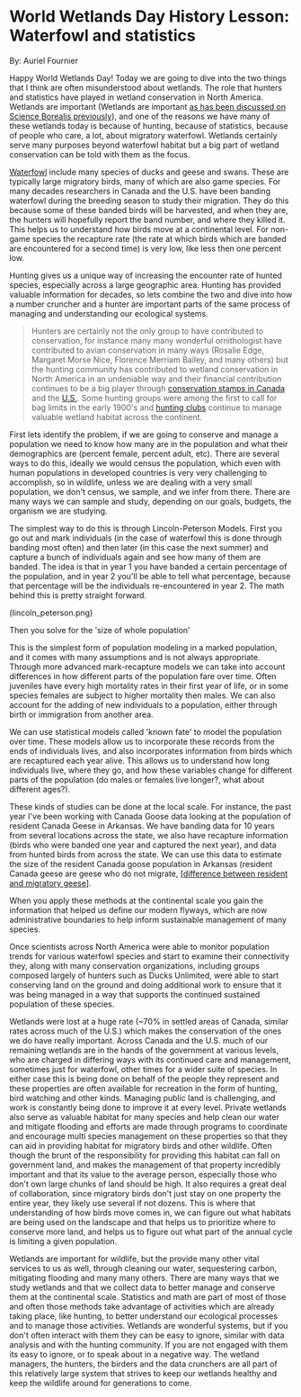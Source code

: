 # World Wetlands Day History Lesson: Waterfowl and statistics

By: Auriel Fournier

Happy World Wetlands Day! Today we are going to dive into the two things that I think are often misunderstood about wetlands. The role that hunters and statistics have played in wetland conservation in North America. Wetlands are important (Wetlands are important [as has been discussed on Science Borealis previously](http://blog.scienceborealis.ca/celebrate-world-wetlands-day/)), and one of the reasons we have many of these wetlands today is because of hunting, because of statistics, because of people who care, a lot, about migratory waterfowl. Wetlands certainly serve many purposes beyond waterfowl habitat but a big part of wetland conservation can be told with them as the focus. 

[Waterfowl](http://www.ducks.org/hunting/waterfowl-id) include many species of ducks and geese and swans. These are typically large migratory birds, many of which are also game species. For many decades researchers in Canada and the U.S. have been banding waterfowl during the breeding season to study their migration. They do this because some of these banded birds will be harvested, and when they are, the hunters will hopefully report the band number, and where they killed it. This helps us to understand how birds move at a continental level. For non-game species the recapture rate (the rate at which birds which are banded are encountered for a second time) is very low, like less then one percent low.

Hunting gives us a unique way of increasing the encounter rate of hunted species, especially across a large geographic area. Hunting has provided valuable information for decades, so lets combine the two and dive into how a number cruncher and a hunter are important parts of the same process of managing and understanding our ecological systems. 

> Hunters are certainly not the only group to have contributed to conservation, for instance many many wonderful ornithologist have contributed to avian conservation in many ways (Rosalie Edge, Margaret Morse Nice, Florence Merriam Bailey, and many others) but the hunting community has contributed to wetland conservation in North America in an undeniable way and their financial contribution continues to be a big player through [conservation stamps in Canada](http://whc.org/) and the [U.S.](http://www.bsbo.org/conservation-stamps.html). Some hunting groups were among the first to call for bag limits in the early 1900's and [hunting clubs](http://winous.org/about/) continue to manage valuable wetland habitat across the continent. 

First lets identify the problem, if we are going to conserve and manage a population we need to know how many are in the population and what their demographics are (percent female, percent adult, etc). There are several ways to do this, ideally we would census the population, which even with human populations in developed countries is very very challenging to accomplish, so in wildlife, unless we are dealing with a very small population, we don't census, we sample, and we infer from there. There are many ways we can sample and study, depending on our goals, budgets, the organism we are studying.

The simplest way to do this is through Lincoln-Peterson Models. First you go out and mark individuals (in the case of waterfowl this is done through banding most often) and then later (in this case the next summer) and capture a bunch of individuals again and see how many of them are banded. The idea is that in year 1 you have banded a certain percentage of the population, and in year 2 you'll be able to tell what percentage, because that percentage will be the individuals re-encountered in year 2. The math behind this is pretty straight forward. 

(lincoln_peterson.png)

Then you solve for the 'size of whole population'

This is the simplest form of population modeling in a marked population, and it comes with many assumptions and is not always appropriate. Through more advanced mark-recapture models we can take into account differences in how different parts of the population fare over time. Often juveniles have every high mortality rates in their first year of life, or in some species females are subject to higher mortality then males. We can also account for the adding of new individuals to a population, either through birth or immigration from another area. 

We can use statistical models called 'known fate' to model the population over time. These models allow us to incorporate these records from the ends of individuals lives, and also incorporates information from birds which are recaptured each year alive. This allows us to understand how long individuals live, where they go, and how these variables change for different parts of the population (do males or females live longer?, what about different ages?).

These kinds of studies can be done at the local scale. For instance, the past year I've been working with Canada Goose data looking at the population of resident Canada Geese in Arkansas. We have banding data for 10 years from several locations across the state, we also have recapture information (birds who were banded one year and captured the next year), and data from hunted birds from across the state. We can use this data to estimate the size of the resident Canada goose population in Arkansas (resident Canada geese are geese who do not migrate, [[difference between resident and migratory geese](https://www.allaboutbirds.org/canada-goose-resident-vs-migratory/)].     

When you apply these methods at the continental scale you gain the information that helped us define our modern flyways, which are now administrative boundaries to help inform sustainable management of many species.  

Once scientists across North America were able to monitor population trends for various waterfowl species and start to examine their connectivity they, along with many conservation organizations, including groups composed largely of hunters such as Ducks Unlimited, were able to start conserving land on the ground and doing additional work to ensure that it was being managed in a way that supports the continued sustained population of these species. 

Wetlands were lost at a huge rate (~70% in settled areas of Canada, similar rates across much of the U.S.) which makes the conservation of the ones we do have really important. Across Canada and the U.S. much of our remaining wetlands are in the hands of the government at various levels, who are charged in differing ways with its continued care and management, sometimes just for waterfowl, other times for a wider suite of species. In either case this is being done on behalf of the people they represent and these properties are often available for recreation in the form of hunting, bird watching and other kinds. Managing public land is challenging, and work is constantly being done to improve it at every level. Private wetlands also serve as valuable habitat for many species and help clean our water and mitigate flooding and efforts are made through programs to coordinate and encourage multi species management on these properties so that they can aid in providing habitat for migratory birds and other wildlife. Often though the brunt of the responsibility for providing this habitat can fall on government land, and makes the management of that property incredibly important and that its value to the average person, especially those who don't own large chunks of land should be high. It also requires a great deal of collaboration, since migratory birds don't just stay on one property the entire year, they likely use several if not dozens. This is where that understanding of how birds move comes in, we can figure out what habitats are being used on the landscape and that helps us to prioritize where to conserve more land, and helps us to figure out what part of the annual cycle is limiting a given population. 

Wetlands are important for wildlife, but the provide many other vital services to us as well, through cleaning our water, sequestering carbon, mitigating flooding and many many others. There are many ways that we study wetlands and that we collect data to better manage and conserve them at the continental scale. Statistics and math are part of most of those and often those methods take advantage of activities which are already taking place, like hunting, to better understand our ecological processes and to manage those activities. Wetlands are wonderful systems, but if you don't often interact with them they can be easy to ignore, similar with data analysis and with the hunting community. If you are not engaged with them its easy to ignore, or to speak about in a negative way. The wetland managers, the hunters, the birders and the data crunchers are all part of this relatively large system that strives to keep our wetlands healthy and keep the wildlife around for generations to come.  